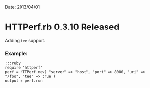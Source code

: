 Date: 2013/04/01

# HTTPerf.rb 0.3.10 Released

Adding `tee` support.

### Example:

    :::ruby
    require 'httperf'
    perf = HTTPerf.new( "server" => "host", "port" => 8080, "uri" => "/foo", "tee" => true )
    output = perf.run

